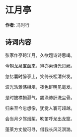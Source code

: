 # 江月亭

**作者**: 冯时行

## 诗词内容

张家作亭跨江月，久欲题诗诗思竭。

今朝龙泉宝函来，岂亦索诗光贝阙。

忽忆曩时醉亭上，笑倚长松清兴发。

波光浩渺荡樽俎，夜色鲜明见毫发。

是时披襟揖灏气，蠲涤肺肝洗尘骨。

归来至今忽想像，犹觉人寰可超越。

会当月夕驾烟桨，吹笛呼龙出龙窟。

蓬莱方丈傥可寻，借我长风泛溟渤。

